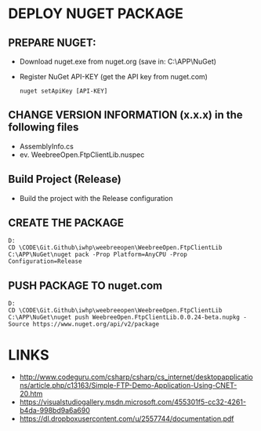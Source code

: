 ﻿# DEPLOY NUGET PACKAGE

## PREPARE NUGET:

- Download nuget.exe from nuget.org (save in: C:\APP\NuGet)
- Register NuGet API-KEY (get the API key from nuget.com)

      nuget setApiKey [API-KEY]

## CHANGE VERSION INFORMATION (x.x.x) in the following files

- AssemblyInfo.cs
- ev. WeebreeOpen.FtpClientLib.nuspec

## Build Project (Release)

- Build the project with the Release configuration

## CREATE THE PACKAGE

    D:
    CD \CODE\Git.Github\iwhp\weebreeopen\WeebreeOpen.FtpClientLib
    C:\APP\NuGet\nuget pack -Prop Platform=AnyCPU -Prop Configuration=Release


## PUSH PACKAGE TO nuget.com

    D:
    CD \CODE\Git.Github\iwhp\weebreeopen\WeebreeOpen.FtpClientLib
    C:\APP\NuGet\nuget push WeebreeOpen.FtpClientLib.0.0.24-beta.nupkg -Source https://www.nuget.org/api/v2/package


# LINKS

- http://www.codeguru.com/csharp/csharp/cs_internet/desktopapplications/article.php/c13163/Simple-FTP-Demo-Application-Using-CNET-20.htm
- https://visualstudiogallery.msdn.microsoft.com/455301f5-cc32-4261-b4da-998bd9a6a690
- https://dl.dropboxusercontent.com/u/2557744/documentation.pdf
